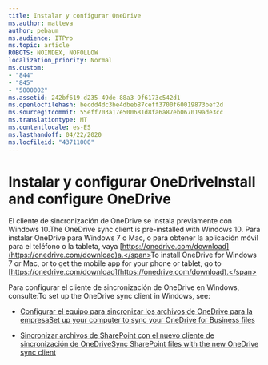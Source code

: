 ```yaml
---
title: Instalar y configurar OneDrive
ms.author: matteva
author: pebaum
ms.audience: ITPro
ms.topic: article
ROBOTS: NOINDEX, NOFOLLOW
localization_priority: Normal
ms.custom:
- "844"
- "845"
- "5800002"
ms.assetid: 242bf619-d235-49de-88a3-9f6173c542d1
ms.openlocfilehash: becdd4dc3be4dbeb87ceff3700f60019873bef2d
ms.sourcegitcommit: 55eff703a17e500681d8fa6a87eb067019ade3cc
ms.translationtype: MT
ms.contentlocale: es-ES
ms.lasthandoff: 04/22/2020
ms.locfileid: "43711000"
---
```

# <a name="install-and-configure-onedrive"></a><span data-ttu-id="7fb4e-102">Instalar y configurar OneDrive</span><span class="sxs-lookup"><span data-stu-id="7fb4e-102">Install and configure OneDrive</span></span>

<span data-ttu-id="7fb4e-103">El cliente de sincronización de OneDrive se instala previamente con Windows 10.</span><span class="sxs-lookup"><span data-stu-id="7fb4e-103">The OneDrive sync client is pre-installed with Windows 10.</span></span> <span data-ttu-id="7fb4e-104">Para instalar OneDrive para Windows 7 o Mac, o para obtener la aplicación móvil para el teléfono o la tableta, vaya [https://onedrive.com/download](https://onedrive.com/download)a.</span><span class="sxs-lookup"><span data-stu-id="7fb4e-104">To install OneDrive for Windows 7 or Mac, or to get the mobile app for your phone or tablet, go to [https://onedrive.com/download](https://onedrive.com/download).</span></span>
  
<span data-ttu-id="7fb4e-105">Para configurar el cliente de sincronización de OneDrive en Windows, consulte:</span><span class="sxs-lookup"><span data-stu-id="7fb4e-105">To set up the OneDrive sync client in Windows, see:</span></span>
  
- [<span data-ttu-id="7fb4e-106">Configurar el equipo para sincronizar los archivos de OneDrive para la empresa</span><span class="sxs-lookup"><span data-stu-id="7fb4e-106">Set up your computer to sync your OneDrive for Business files</span></span>](https://go.microsoft.com/fwlink/?linkid=533375)

- [<span data-ttu-id="7fb4e-107">Sincronizar archivos de SharePoint con el nuevo cliente de sincronización de OneDrive</span><span class="sxs-lookup"><span data-stu-id="7fb4e-107">Sync SharePoint files with the new OneDrive sync client</span></span>](https://go.microsoft.com/fwlink/?linkid=871666)
